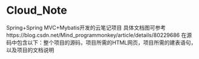 # Cloud_Note
Spring+Spring MVC+Mybatis开发的云笔记项目
具体文档图可参考https://blog.csdn.net/Mind_programmonkey/article/details/80229686
在源码中包含以下：整个项目的源码，项目所需的HTML网页，项目所需的建表语句，以及项目的文档说明
